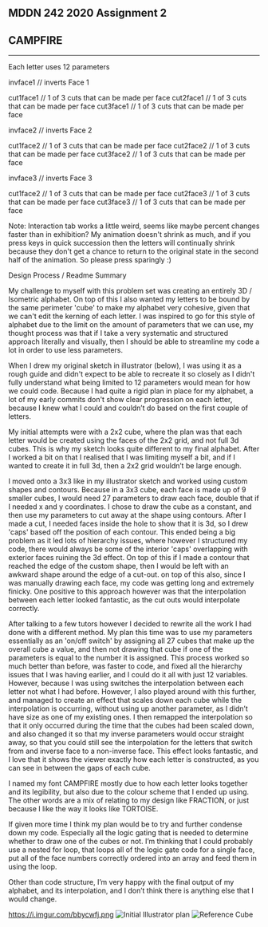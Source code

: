 ## MDDN 242 2020 Assignment 2



## CAMPFIRE
_________________________________________________________________________________

Each letter uses 12 parameters

invface1 // inverts Face 1

cut1face1 // 1 of 3 cuts that can be made per face
cut2face1 // 1 of 3 cuts that can be made per face
cut3face1 // 1 of 3 cuts that can be made per face

invface2 // inverts Face 2

cut1face2 // 1 of 3 cuts that can be made per face
cut2face2 // 1 of 3 cuts that can be made per face
cut3face2 // 1 of 3 cuts that can be made per face

invface3 // inverts Face 3

cut1face2 // 1 of 3 cuts that can be made per face
cut2face3 // 1 of 3 cuts that can be made per face
cut3face3 // 1 of 3 cuts that can be made per face

Note: Interaction tab works a little weird, seems like maybe percent changes faster than in exhibition? My animation doesn't shrink as much, and if you press keys in quick succession then the letters will continually shrink because they don't get a chance to return to the original state in the second half of the animation. So please press sparingly :)

Design Process / Readme Summary

My challenge to myself with this problem set was creating an entirely 3D / Isometric alphabet. On top of this I also wanted my letters to be bound by the same perimeter 'cube' to make my alphabet very cohesive, given that we can't edit the kerning of each letter. I was inspired to go for this style of alphabet due to the limit on the amount of parameters that we can use, my thought process was that if I take a very systematic and structured approach literally and visually, then I should be able to streamline my code a lot in order to use less parameters.

When I drew my original sketch in illustrator (below), I was using it as a rough guide and didn't expect to be able to recreate it so closely as I didn't fully understand what being limited to 12 parameters would mean for how we could code. Because I had quite a rigid plan in place for my alphabet, a lot of my early commits don't show clear progression on each letter, because I knew what I could and couldn’t do based on the first couple of letters. 

My initial attempts were with a 2x2 cube, where the plan was that each letter would be created using the faces of the 2x2 grid, and not full 3d cubes. This is why my sketch looks quite different to my final alphabet. After I worked a bit on that I realised that I was limiting myself a bit, and if I wanted to create it in full 3d, then a 2x2 grid wouldn’t be large enough.

I moved onto a 3x3 like in my illustrator sketch and worked using custom shapes and contours. Because in a 3x3 cube, each face is made up of 9 smaller cubes, I would need 27 parameters to draw each face, double that if I needed x and y coordinates. I chose to draw the cube as a constant, and then use my parameters to cut away at the shape using contours. After I made a cut, I needed faces inside the hole to show that it is 3d, so I drew 'caps' based off the position of each contour. This ended being a big problem as it led lots of hierarchy issues, where however I structured my code, there would always be some of the interior 'caps' overlapping with exterior faces ruining the 3d effect. On top of this if I made a contour that reached the edge of the custom shape, then I would be left with an awkward shape around the edge of a cut-out. on top of this also, since I was manually drawing each face, my code was getting long and extremely finicky. One positive to this approach however was that the interpolation between each letter looked fantastic, as the cut outs would interpolate correctly.

After talking to a few tutors however I decided to rewrite all the work I had done with a different method. My plan this time was to use my parameters essentially as an 'on/off switch' by assigning all 27 cubes that make up the overall cube a value, and then not drawing that cube if one of the parameters is equal to the number it is assigned. This process worked so much better than before, was faster to code, and fixed all the hierarchy issues that I was having earlier, and I could do it all with just 12 variables. However, because I was using switches the interpolation between each letter not what I had before. However, I also played around with this further, and managed to create an effect that scales down each cube while the interpolation is occurring, without using up another parameter, as I didn’t have size as one of my existing ones. I then remapped the interpolation so that it only occurred during the time that the cubes had been scaled down, and also changed it so that my inverse parameters would occur straight away, so that you could still see the interpolation for the letters that switch from and inverse face to a non-inverse face. This effect looks fantastic, and I love that it shows the viewer exactly how each letter is constructed, as you can see in between the gaps of each cube.

I named my font CAMPFIRE mostly due to how each letter looks together and its legibility, but also due to the colour scheme that I ended up using. The other words are a mix of relating to my design like FRACTION, or just because I like the way it looks like TORTOISE.

If given more time I think my plan would be to try and further condense down my code. Especially all the logic gating that is needed to determine whether to draw one of the cubes or not. I’m thinking that I could probably use a nested for loop, that loops all of the logic gate code for a single face, put all of the face numbers correctly ordered into an array and feed them in using the loop.

Other than code structure, I’m very happy with the final output of my alphabet, and its interpolation, and I don’t think there is anything else that I would change.


https://i.imgur.com/bbycwfj.png
![Initial Illustrator plan](https://i.imgur.com/DSisx1r.png)
![Reference Cube](https://i.imgur.com/jBsV5cI.jpg)